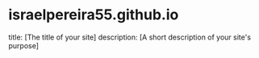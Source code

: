 # israelpereira55.github.io

title: [The title of your site]
description: [A short description of your site's purpose]
